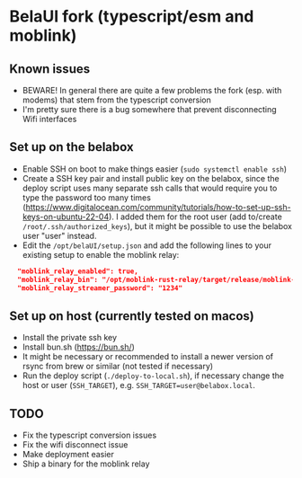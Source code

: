 # BelaUI fork (typescript/esm and moblink)

## Known issues

- BEWARE! In general there are quite a few problems the fork (esp. with modems) that stem from the typescript conversion
- I'm pretty sure there is a bug somewhere that prevent disconnecting Wifi interfaces

## Set up on the belabox

- Enable SSH on boot to make things easier (`sudo systemctl enable ssh`)
- Create a SSH key pair and install public key on the belabox, since the deploy script uses many separate ssh calls that would require you to type the password too many times (https://www.digitalocean.com/community/tutorials/how-to-set-up-ssh-keys-on-ubuntu-22-04). I added them for the root user (add to/create `/root/.ssh/authorized_keys`), but it might be possible to use the belabox user "user" instead.
- Edit the `/opt/belaUI/setup.json` and add the following lines to your existing setup to enable the moblink relay:
```json
  "moblink_relay_enabled": true,
  "moblink_relay_bin": "/opt/moblink-rust-relay/target/release/moblink-rust-relay",
  "moblink_relay_streamer_password": "1234"
```

## Set up on host (currently tested on macos)

- Install the private ssh key
- Install bun.sh (https://bun.sh/)
- It might be necessary or recommended to install a newer version of rsync from brew or similar (not tested if necessary)
- Run the deploy script (`./deploy-to-local.sh`), if necessary change the host or user (`SSH_TARGET`), e.g. `SSH_TARGET=user@belabox.local`.

## TODO

- Fix the typescript conversion issues
- Fix the wifi disconnect issue
- Make deployment easier
- Ship a binary for the moblink relay